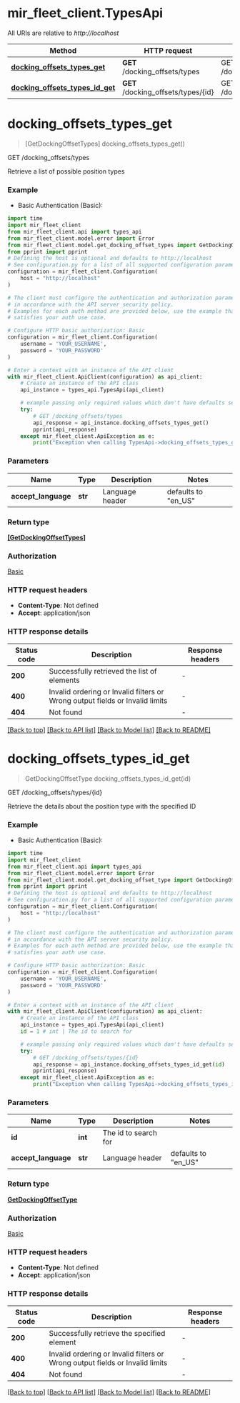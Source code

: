 # mir_fleet_client.TypesApi

All URIs are relative to *http://localhost*

Method | HTTP request | Description
------------- | ------------- | -------------
[**docking_offsets_types_get**](TypesApi.md#docking_offsets_types_get) | **GET** /docking_offsets/types | GET /docking_offsets/types
[**docking_offsets_types_id_get**](TypesApi.md#docking_offsets_types_id_get) | **GET** /docking_offsets/types/{id} | GET /docking_offsets/types/{id}


# **docking_offsets_types_get**
> [GetDockingOffsetTypes] docking_offsets_types_get()

GET /docking_offsets/types

Retrieve a list of possible position types

### Example

* Basic Authentication (Basic):

```python
import time
import mir_fleet_client
from mir_fleet_client.api import types_api
from mir_fleet_client.model.error import Error
from mir_fleet_client.model.get_docking_offset_types import GetDockingOffsetTypes
from pprint import pprint
# Defining the host is optional and defaults to http://localhost
# See configuration.py for a list of all supported configuration parameters.
configuration = mir_fleet_client.Configuration(
    host = "http://localhost"
)

# The client must configure the authentication and authorization parameters
# in accordance with the API server security policy.
# Examples for each auth method are provided below, use the example that
# satisfies your auth use case.

# Configure HTTP basic authorization: Basic
configuration = mir_fleet_client.Configuration(
    username = 'YOUR_USERNAME',
    password = 'YOUR_PASSWORD'
)

# Enter a context with an instance of the API client
with mir_fleet_client.ApiClient(configuration) as api_client:
    # Create an instance of the API class
    api_instance = types_api.TypesApi(api_client)

    # example passing only required values which don't have defaults set
    try:
        # GET /docking_offsets/types
        api_response = api_instance.docking_offsets_types_get()
        pprint(api_response)
    except mir_fleet_client.ApiException as e:
        print("Exception when calling TypesApi->docking_offsets_types_get: %s\n" % e)
```


### Parameters

Name | Type | Description  | Notes
------------- | ------------- | ------------- | -------------
 **accept_language** | **str**| Language header | defaults to "en_US"

### Return type

[**[GetDockingOffsetTypes]**](GetDockingOffsetTypes.md)

### Authorization

[Basic](../README.md#Basic)

### HTTP request headers

 - **Content-Type**: Not defined
 - **Accept**: application/json


### HTTP response details

| Status code | Description | Response headers |
|-------------|-------------|------------------|
**200** | Successfully retrieved the list of elements |  -  |
**400** | Invalid ordering or Invalid filters or Wrong output fields or Invalid limits |  -  |
**404** | Not found |  -  |

[[Back to top]](#) [[Back to API list]](../README.md#documentation-for-api-endpoints) [[Back to Model list]](../README.md#documentation-for-models) [[Back to README]](../README.md)

# **docking_offsets_types_id_get**
> GetDockingOffsetType docking_offsets_types_id_get(id)

GET /docking_offsets/types/{id}

Retrieve the details about the position type with the specified ID

### Example

* Basic Authentication (Basic):

```python
import time
import mir_fleet_client
from mir_fleet_client.api import types_api
from mir_fleet_client.model.error import Error
from mir_fleet_client.model.get_docking_offset_type import GetDockingOffsetType
from pprint import pprint
# Defining the host is optional and defaults to http://localhost
# See configuration.py for a list of all supported configuration parameters.
configuration = mir_fleet_client.Configuration(
    host = "http://localhost"
)

# The client must configure the authentication and authorization parameters
# in accordance with the API server security policy.
# Examples for each auth method are provided below, use the example that
# satisfies your auth use case.

# Configure HTTP basic authorization: Basic
configuration = mir_fleet_client.Configuration(
    username = 'YOUR_USERNAME',
    password = 'YOUR_PASSWORD'
)

# Enter a context with an instance of the API client
with mir_fleet_client.ApiClient(configuration) as api_client:
    # Create an instance of the API class
    api_instance = types_api.TypesApi(api_client)
    id = 1 # int | The id to search for

    # example passing only required values which don't have defaults set
    try:
        # GET /docking_offsets/types/{id}
        api_response = api_instance.docking_offsets_types_id_get(id)
        pprint(api_response)
    except mir_fleet_client.ApiException as e:
        print("Exception when calling TypesApi->docking_offsets_types_id_get: %s\n" % e)
```


### Parameters

Name | Type | Description  | Notes
------------- | ------------- | ------------- | -------------
 **id** | **int**| The id to search for |
 **accept_language** | **str**| Language header | defaults to "en_US"

### Return type

[**GetDockingOffsetType**](GetDockingOffsetType.md)

### Authorization

[Basic](../README.md#Basic)

### HTTP request headers

 - **Content-Type**: Not defined
 - **Accept**: application/json


### HTTP response details

| Status code | Description | Response headers |
|-------------|-------------|------------------|
**200** | Successfully retrieve the specified element |  -  |
**400** | Invalid ordering or Invalid filters or Wrong output fields or Invalid limits |  -  |
**404** | Not found |  -  |

[[Back to top]](#) [[Back to API list]](../README.md#documentation-for-api-endpoints) [[Back to Model list]](../README.md#documentation-for-models) [[Back to README]](../README.md)

